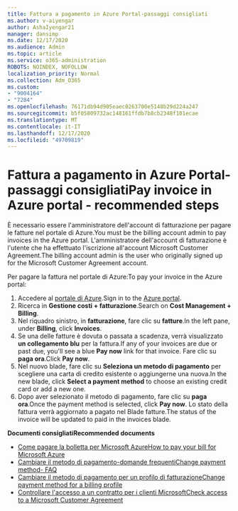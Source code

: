 ```yaml
---
title: Fattura a pagamento in Azure Portal-passaggi consigliati
ms.author: v-aiyengar
author: AshaIyengar21
manager: dansimp
ms.date: 12/17/2020
ms.audience: Admin
ms.topic: article
ms.service: o365-administration
ROBOTS: NOINDEX, NOFOLLOW
localization_priority: Normal
ms.collection: Adm_O365
ms.custom:
- "9004164"
- "7284"
ms.openlocfilehash: 76171db94d905eaec0263700e5148b29d224a247
ms.sourcegitcommit: b5f05809732ac148161ffdb7b8cb2348f101ecae
ms.translationtype: MT
ms.contentlocale: it-IT
ms.lasthandoff: 12/17/2020
ms.locfileid: "49709819"
---
```

# <a name="pay-invoice-in-azure-portal---recommended-steps"></a><span data-ttu-id="095f6-102">Fattura a pagamento in Azure Portal-passaggi consigliati</span><span class="sxs-lookup"><span data-stu-id="095f6-102">Pay invoice in Azure portal - recommended steps</span></span>

<span data-ttu-id="095f6-103">È necessario essere l'amministratore dell'account di fatturazione per pagare le fatture nel portale di Azure.</span><span class="sxs-lookup"><span data-stu-id="095f6-103">You must be the billing account admin to pay invoices in the Azure portal.</span></span> <span data-ttu-id="095f6-104">L'amministratore dell'account di fatturazione è l'utente che ha effettuato l'iscrizione all'account Microsoft Customer Agreement.</span><span class="sxs-lookup"><span data-stu-id="095f6-104">The billing account admin is the user who originally signed up for the Microsoft Customer Agreement account.</span></span> 

<span data-ttu-id="095f6-105">Per pagare la fattura nel portale di Azure:</span><span class="sxs-lookup"><span data-stu-id="095f6-105">To pay your invoice in the Azure portal:</span></span> 

1. <span data-ttu-id="095f6-106">Accedere al [portale di Azure](https://portal.azure.com/).</span><span class="sxs-lookup"><span data-stu-id="095f6-106">Sign in to the [Azure portal](https://portal.azure.com/).</span></span>
1. <span data-ttu-id="095f6-107">Ricerca in **Gestione costi + fatturazione**.</span><span class="sxs-lookup"><span data-stu-id="095f6-107">Search on **Cost Management + Billing**.</span></span>
1. <span data-ttu-id="095f6-108">Nel riquadro sinistro, in **fatturazione**, fare clic su **fatture**.</span><span class="sxs-lookup"><span data-stu-id="095f6-108">In the left pane, under **Billing**, click **Invoices**.</span></span>
1. <span data-ttu-id="095f6-109">Se una delle fatture è dovuta o passata a scadenza, verrà visualizzato **un collegamento blu** per la fattura.</span><span class="sxs-lookup"><span data-stu-id="095f6-109">If any of your invoices are due or past due, you'll see a blue **Pay now** link for that invoice.</span></span> <span data-ttu-id="095f6-110">Fare clic su **paga ora**.</span><span class="sxs-lookup"><span data-stu-id="095f6-110">Click **Pay now**.</span></span>
1. <span data-ttu-id="095f6-111">Nel nuovo blade, fare clic su **Seleziona un metodo di pagamento** per scegliere una carta di credito esistente o aggiungerne una nuova.</span><span class="sxs-lookup"><span data-stu-id="095f6-111">In the new blade, click **Select a payment method** to choose an existing credit card or add a new one.</span></span>
1. <span data-ttu-id="095f6-112">Dopo aver selezionato il metodo di pagamento, fare clic su **paga ora**.</span><span class="sxs-lookup"><span data-stu-id="095f6-112">Once the payment method is selected, click **Pay now**.</span></span>
<span data-ttu-id="095f6-113">Lo stato della fattura verrà aggiornato a pagato nel Blade fatture.</span><span class="sxs-lookup"><span data-stu-id="095f6-113">The status of the invoice will be updated to paid in the invoices blade.</span></span>

<span data-ttu-id="095f6-114">**Documenti consigliati**</span><span class="sxs-lookup"><span data-stu-id="095f6-114">**Recommended documents**</span></span>

- [<span data-ttu-id="095f6-115">Come pagare la bolletta per Microsoft Azure</span><span class="sxs-lookup"><span data-stu-id="095f6-115">How to pay your bill for Microsoft Azure</span></span>](https://docs.microsoft.com/azure/cost-management-billing/understand/pay-bill)
- [<span data-ttu-id="095f6-116">Cambiare il metodo di pagamento-domande frequenti</span><span class="sxs-lookup"><span data-stu-id="095f6-116">Change payment method- FAQ</span></span>](https://docs.microsoft.com/azure/billing/billing-how-to-change-credit-card?WT.mc_id=Portal-Microsoft_Azure_Support#frequently-asked-questions)
- [<span data-ttu-id="095f6-117">Cambiare il metodo di pagamento per un profilo di fatturazione</span><span class="sxs-lookup"><span data-stu-id="095f6-117">Change payment method for a billing profile</span></span>](https://docs.microsoft.com/azure/cost-management-billing/manage/change-credit-card?WT.mc_id=Portal-Microsoft_Azure_Support#manage-credit-cards-for-a-microsoft-customer-agreement)
- [<span data-ttu-id="095f6-118">Controllare l'accesso a un contratto per i clienti Microsoft</span><span class="sxs-lookup"><span data-stu-id="095f6-118">Check access to a Microsoft Customer Agreement</span></span>](https://docs.microsoft.com/azure/cost-management-billing/manage/change-credit-card?WT.mc_id=Portal-Microsoft_Azure_Support%22%20%5Cl%20%22manage-credit-cards-for-a-microsoft-customer-agreement%22%20%5Ct%20%22_blank#check-the-type-of-your-account)
